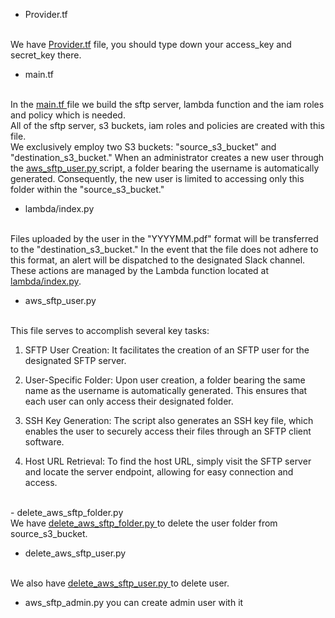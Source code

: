 - Provider.tf
<br>
We have <a href="https://github.com/Tahoora78/AutomationTask/blob/main/Provider.tf">Provider.tf</a> file, you should type down your access_key and secret_key there.

- main.tf
<br>
In the <a href="https://github.com/Tahoora78/AutomationTask/blob/main/main.tf">main.tf </a> file we build the sftp server, lambda function and the iam roles and policy which is needed. 
<br>
All of the sftp server, s3 buckets, iam roles and policies are created with this file.
<br>
We exclusively employ two S3 buckets: "source_s3_bucket" and "destination_s3_bucket." When an administrator creates a new user through the <a href="https://github.com/Tahoora78/AutomationTask/blob/main/aws_sftp_user.py">aws_sftp_user.py </a> script, a folder bearing the username is automatically generated. Consequently, the new user is limited to accessing only this folder within the "source_s3_bucket."

- lambda/index.py
<br>
Files uploaded by the user in the "YYYYMM.pdf" format will be transferred to the "destination_s3_bucket." In the event that the file does not adhere to this format, an alert will be dispatched to the designated Slack channel. These actions are managed by the Lambda function located at <a href ="https://github.com/Tahoora78/AutomationTask/blob/main/lambda/index.py">lambda/index.py</a>.

- aws_sftp_user.py
<br>
This file serves to accomplish several key tasks:

1. SFTP User Creation: It facilitates the creation of an SFTP user for the designated SFTP server.

2. User-Specific Folder: Upon user creation, a folder bearing the same name as the username is automatically generated. This ensures that each user can only access their designated folder.

3. SSH Key Generation: The script also generates an SSH key file, which enables the user to securely access their files through an SFTP client software.

4. Host URL Retrieval: To find the host URL, simply visit the SFTP server and locate the server endpoint, allowing for easy connection and access.

<br>
- delete_aws_sftp_folder.py
<br>
We have <a href="https://github.com/Tahoora78/AutomationTask/blob/main/delete_aws_sftp_folder.py">delete_aws_sftp_folder.py </a> to delete the user folder from source_s3_bucket.

- delete_aws_sftp_user.py
<br>
We also have <a href="https://github.com/Tahoora78/AutomationTask/blob/main/delete_aws_sftp_user.py">delete_aws_sftp_user.py </a> to delete user.

- aws_sftp_admin.py
you can create admin user with it